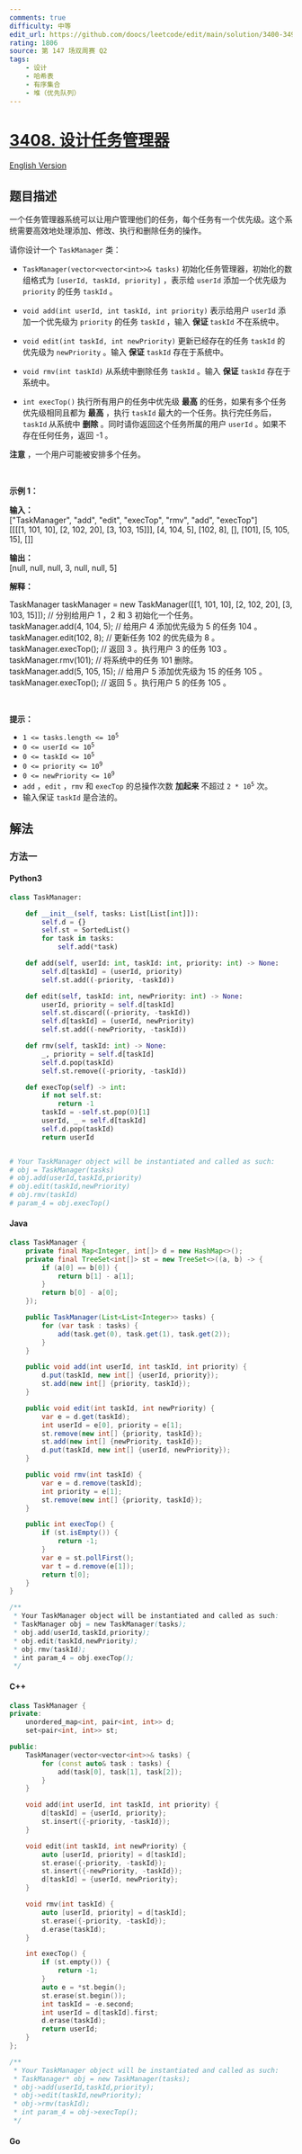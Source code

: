 ```yaml
---
comments: true
difficulty: 中等
edit_url: https://github.com/doocs/leetcode/edit/main/solution/3400-3499/3408.Design%20Task%20Manager/README.md
rating: 1806
source: 第 147 场双周赛 Q2
tags:
    - 设计
    - 哈希表
    - 有序集合
    - 堆（优先队列）
---
```


<!-- problem:start -->

# [3408. 设计任务管理器](https://leetcode.cn/problems/design-task-manager)

[English Version](/solution/3400-3499/3408.Design%20Task%20Manager/README_EN.md)

## 题目描述

<!-- description:start -->

<p>一个任务管理器系统可以让用户管理他们的任务，每个任务有一个优先级。这个系统需要高效地处理添加、修改、执行和删除任务的操作。</p>

<p>请你设计一个&nbsp;<code>TaskManager</code>&nbsp;类：</p>

<ul>
	<li>
	<p><code>TaskManager(vector&lt;vector&lt;int&gt;&gt;&amp; tasks)</code>&nbsp;初始化任务管理器，初始化的数组格式为&nbsp;<code>[userId, taskId, priority]</code>&nbsp;，表示给 <code>userId</code>&nbsp;添加一个优先级为 <code>priority</code>&nbsp;的任务 <code>taskId</code>&nbsp;。</p>
	</li>
	<li>
	<p><code>void add(int userId, int taskId, int priority)</code>&nbsp;表示给用户 <code>userId</code>&nbsp;添加一个优先级为 <code>priority</code>&nbsp;的任务 <code>taskId</code>&nbsp;，输入 <strong>保证&nbsp;</strong><code>taskId</code>&nbsp;不在系统中。</p>
	</li>
	<li>
	<p><code>void edit(int taskId, int newPriority)</code>&nbsp;更新已经存在的任务&nbsp;<code>taskId</code>&nbsp;的优先级为&nbsp;<code>newPriority</code>&nbsp;。输入 <strong>保证</strong>&nbsp;<code>taskId</code>&nbsp;存在于系统中。</p>
	</li>
	<li>
	<p><code>void rmv(int taskId)</code>&nbsp;从系统中删除任务&nbsp;<code>taskId</code>&nbsp;。输入 <strong>保证</strong>&nbsp;<code>taskId</code>&nbsp;存在于系统中。</p>
	</li>
	<li>
	<p><code>int execTop()</code>&nbsp;执行所有用户的任务中优先级 <strong>最高</strong>&nbsp;的任务，如果有多个任务优先级相同且都为 <strong>最高</strong>&nbsp;，执行&nbsp;<code>taskId</code>&nbsp;最大的一个任务。执行完任务后，<code>taskId</code><strong>&nbsp;</strong>从系统中 <strong>删除</strong>&nbsp;。同时请你返回这个任务所属的用户&nbsp;<code>userId</code>&nbsp;。如果不存在任何任务，返回&nbsp;-1 。</p>
	</li>
</ul>

<p><strong>注意</strong> ，一个用户可能被安排多个任务。</p>

<p>&nbsp;</p>

<p><strong class="example">示例 1：</strong></p>

<div class="example-block">
<p><strong>输入：</strong><br />
<span class="example-io">["TaskManager", "add", "edit", "execTop", "rmv", "add", "execTop"]<br />
[[[[1, 101, 10], [2, 102, 20], [3, 103, 15]]], [4, 104, 5], [102, 8], [], [101], [5, 105, 15], []]</span></p>

<p><strong>输出：</strong><br />
<span class="example-io">[null, null, null, 3, null, null, 5] </span></p>

<p><strong>解释：</strong></p>
TaskManager taskManager = new TaskManager([[1, 101, 10], [2, 102, 20], [3, 103, 15]]); // 分别给用户 1 ，2 和 3 初始化一个任务。<br />
taskManager.add(4, 104, 5); // 给用户 4 添加优先级为 5 的任务 104 。<br />
taskManager.edit(102, 8); // 更新任务 102 的优先级为 8 。<br />
taskManager.execTop(); // 返回 3 。执行用户 3 的任务 103 。<br />
taskManager.rmv(101); // 将系统中的任务 101 删除。<br />
taskManager.add(5, 105, 15); // 给用户 5 添加优先级为 15 的任务 105 。<br />
taskManager.execTop(); // 返回 5 。执行用户 5 的任务 105 。</div>

<p>&nbsp;</p>

<p><strong>提示：</strong></p>

<ul>
	<li><code>1 &lt;= tasks.length &lt;= 10<sup>5</sup></code></li>
	<li><code>0 &lt;= userId &lt;= 10<sup>5</sup></code></li>
	<li><code>0 &lt;= taskId &lt;= 10<sup>5</sup></code></li>
	<li><code>0 &lt;= priority &lt;= 10<sup>9</sup></code></li>
	<li><code>0 &lt;= newPriority &lt;= 10<sup>9</sup></code></li>
	<li><code>add</code>&nbsp;，<code>edit</code>&nbsp;，<code>rmv</code>&nbsp;和&nbsp;<code>execTop</code>&nbsp;的总操作次数 <strong>加起来</strong>&nbsp;不超过&nbsp;<code>2 * 10<sup>5</sup></code> 次。</li>
	<li>输入保证&nbsp;<code>taskId</code> 是合法的。</li>
</ul>

<!-- description:end -->

## 解法

<!-- solution:start -->

### 方法一

<!-- tabs:start -->

#### Python3

```python
class TaskManager:

    def __init__(self, tasks: List[List[int]]):
        self.d = {}
        self.st = SortedList()
        for task in tasks:
            self.add(*task)

    def add(self, userId: int, taskId: int, priority: int) -> None:
        self.d[taskId] = (userId, priority)
        self.st.add((-priority, -taskId))

    def edit(self, taskId: int, newPriority: int) -> None:
        userId, priority = self.d[taskId]
        self.st.discard((-priority, -taskId))
        self.d[taskId] = (userId, newPriority)
        self.st.add((-newPriority, -taskId))

    def rmv(self, taskId: int) -> None:
        _, priority = self.d[taskId]
        self.d.pop(taskId)
        self.st.remove((-priority, -taskId))

    def execTop(self) -> int:
        if not self.st:
            return -1
        taskId = -self.st.pop(0)[1]
        userId, _ = self.d[taskId]
        self.d.pop(taskId)
        return userId


# Your TaskManager object will be instantiated and called as such:
# obj = TaskManager(tasks)
# obj.add(userId,taskId,priority)
# obj.edit(taskId,newPriority)
# obj.rmv(taskId)
# param_4 = obj.execTop()
```

#### Java

```java
class TaskManager {
    private final Map<Integer, int[]> d = new HashMap<>();
    private final TreeSet<int[]> st = new TreeSet<>((a, b) -> {
        if (a[0] == b[0]) {
            return b[1] - a[1];
        }
        return b[0] - a[0];
    });

    public TaskManager(List<List<Integer>> tasks) {
        for (var task : tasks) {
            add(task.get(0), task.get(1), task.get(2));
        }
    }

    public void add(int userId, int taskId, int priority) {
        d.put(taskId, new int[] {userId, priority});
        st.add(new int[] {priority, taskId});
    }

    public void edit(int taskId, int newPriority) {
        var e = d.get(taskId);
        int userId = e[0], priority = e[1];
        st.remove(new int[] {priority, taskId});
        st.add(new int[] {newPriority, taskId});
        d.put(taskId, new int[] {userId, newPriority});
    }

    public void rmv(int taskId) {
        var e = d.remove(taskId);
        int priority = e[1];
        st.remove(new int[] {priority, taskId});
    }

    public int execTop() {
        if (st.isEmpty()) {
            return -1;
        }
        var e = st.pollFirst();
        var t = d.remove(e[1]);
        return t[0];
    }
}

/**
 * Your TaskManager object will be instantiated and called as such:
 * TaskManager obj = new TaskManager(tasks);
 * obj.add(userId,taskId,priority);
 * obj.edit(taskId,newPriority);
 * obj.rmv(taskId);
 * int param_4 = obj.execTop();
 */
```

#### C++

```cpp
class TaskManager {
private:
    unordered_map<int, pair<int, int>> d;
    set<pair<int, int>> st;

public:
    TaskManager(vector<vector<int>>& tasks) {
        for (const auto& task : tasks) {
            add(task[0], task[1], task[2]);
        }
    }

    void add(int userId, int taskId, int priority) {
        d[taskId] = {userId, priority};
        st.insert({-priority, -taskId});
    }

    void edit(int taskId, int newPriority) {
        auto [userId, priority] = d[taskId];
        st.erase({-priority, -taskId});
        st.insert({-newPriority, -taskId});
        d[taskId] = {userId, newPriority};
    }

    void rmv(int taskId) {
        auto [userId, priority] = d[taskId];
        st.erase({-priority, -taskId});
        d.erase(taskId);
    }

    int execTop() {
        if (st.empty()) {
            return -1;
        }
        auto e = *st.begin();
        st.erase(st.begin());
        int taskId = -e.second;
        int userId = d[taskId].first;
        d.erase(taskId);
        return userId;
    }
};

/**
 * Your TaskManager object will be instantiated and called as such:
 * TaskManager* obj = new TaskManager(tasks);
 * obj->add(userId,taskId,priority);
 * obj->edit(taskId,newPriority);
 * obj->rmv(taskId);
 * int param_4 = obj->execTop();
 */
```

#### Go

```go

```

<!-- tabs:end -->

<!-- solution:end -->

<!-- problem:end -->
